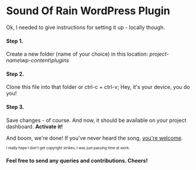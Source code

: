 # Sound Of Rain WordPress Plugin
Ok, I needed to give instructions for setting it up - locally though. 

#### Step 1. 
Create a new folder (name of your choice) in this location: <i> project-name\wp-content\plugins </i>

#### Step 2.
Clone this file into that folder or ctrl-c + ctrl-v; Hey, it's your device, you do you!

#### Step 3.
Save changes - of course. And now, it should be available on your project dashboard. <strong> Activate it! </strong>

And boom, we're done! If you've never heard the song, <a href = "https://www.youtube.com/watch?v=Tky406Tczwk">you're welcome</a>.

<sub><sup>I really hope I don't get copyright strikes, I was just passing time at work.</sup></sub>

#### Feel free to send any queries and contributions. Cheers!
